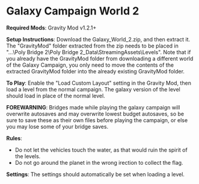 # Galaxy Campaign World 2

**Required Mods**: Gravity Mod v1.2.1+

**Setup Instructions**: Download the Galaxy_World_2.zip, and then extract it. The "GravityMod" folder extracted from the zip needs to be placed in "...\Poly Bridge 2\Poly Bridge 2_Data\StreamingAssets\Levels". Note that if you already have the GravityMod folder from downloading a different world of the Galaxy Campaign, you only need to move the contents of the extracted GravityMod folder into the already existing GravityMod folder.  

**To Play**: Enable the "Load Custom Layout" setting in the Gravity Mod, then load a level from the normal campaign. The galaxy version of the level should load in place of the normal level.

**FOREWARNING**: Bridges made while playing the galaxy campaign will overwrite autosaves and may overwrite lowest budget autosaves, so be sure to
save these as their own files before playing the campaign, or else you may lose some of your bridge saves.

**Rules**:
- Do not let the vehicles touch the water, as that would ruin the spirit of the levels.
- Do not go around the planet in the wrong irection to collect the flag.

**Settings**:
The settings should automatically be set when loading a level.

